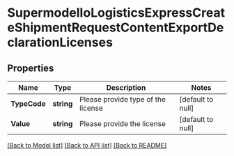 # SupermodelIoLogisticsExpressCreateShipmentRequestContentExportDeclarationLicenses

## Properties
Name | Type | Description | Notes
------------ | ------------- | ------------- | -------------
**TypeCode** | **string** | Please provide type of the license | [default to null]
**Value** | **string** | Please provide the license | [default to null]

[[Back to Model list]](../README.md#documentation-for-models) [[Back to API list]](../README.md#documentation-for-api-endpoints) [[Back to README]](../README.md)

